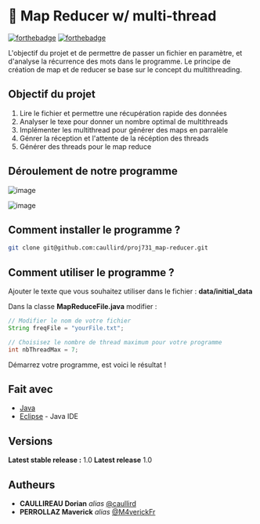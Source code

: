 # 📝 Map Reducer w/ multi-thread


[![forthebadge](http://forthebadge.com/images/badges/built-with-love.svg)](http://forthebadge.com)  [![forthebadge](http://forthebadge.com/images/badges/powered-by-electricity.svg)](http://forthebadge.com)


L'objectif du projet et de permettre de passer un fichier en paramètre, et d'analyse la récurrence des mots dans le programme.
Le principe de création de map et de reducer se base sur le concept du multithreading. 

## Objectif du projet
1. Lire le fichier et permettre une récupération rapide des données
2. Analyser le texe pour donner un nombre optimal de multithreads
3. Implémenter les multithread pour générer des maps en parralèle 
4. Génrer la réception et l'attente de la récéption des threads 
5. Générer des threads pour le map reduce

## Déroulement de notre programme 

![image](https://user-images.githubusercontent.com/54810120/143560608-373ad9fe-a0e8-44c9-a0c7-33b8ce053ba3.png)

![image](https://user-images.githubusercontent.com/54810120/143560676-0431fc38-bb88-4dc7-84b3-3bf0c236e1aa.png)

## Comment installer le programme ?

```sh
git clone git@github.com:caullird/proj731_map-reducer.git
```

## Comment utiliser le programme ? 

Ajouter le texte que vous souhaitez utiliser dans le fichier :  **data/initial_data** 

Dans la classe **MapReduceFile.java** modifier : 

```java
// Modifier le nom de votre fichier
String freqFile = "yourFile.txt";

// Choisisez le nombre de thread maximum pour votre programme
int nbThreadMax = 7;
```

Démarrez votre programme, est voici le résultat ! 

##  Fait avec

* [Java](https://www.java.com/fr/)
* [Eclipse](https://www.eclipse.org/) - Java IDE

## Versions

**Latest stable release :** 1.0
**Latest release** 1.0


## Autheurs

* **CAULLIREAU Dorian** _alias_ [@caullird](https://github.com/caullird)
* **PERROLLAZ Maverick** _alias_ [@M4verickFr](https://github.com/M4verickFr)





